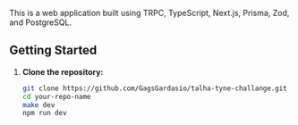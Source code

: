 This is a web application built using TRPC, TypeScript, Next.js, Prisma, Zod, and PostgreSQL.

## Getting Started

1. **Clone the repository:**

   ```bash
   git clone https://github.com/GagsGardasio/talha-tyne-challange.git
   cd your-repo-name
   make dev
   npm run dev


